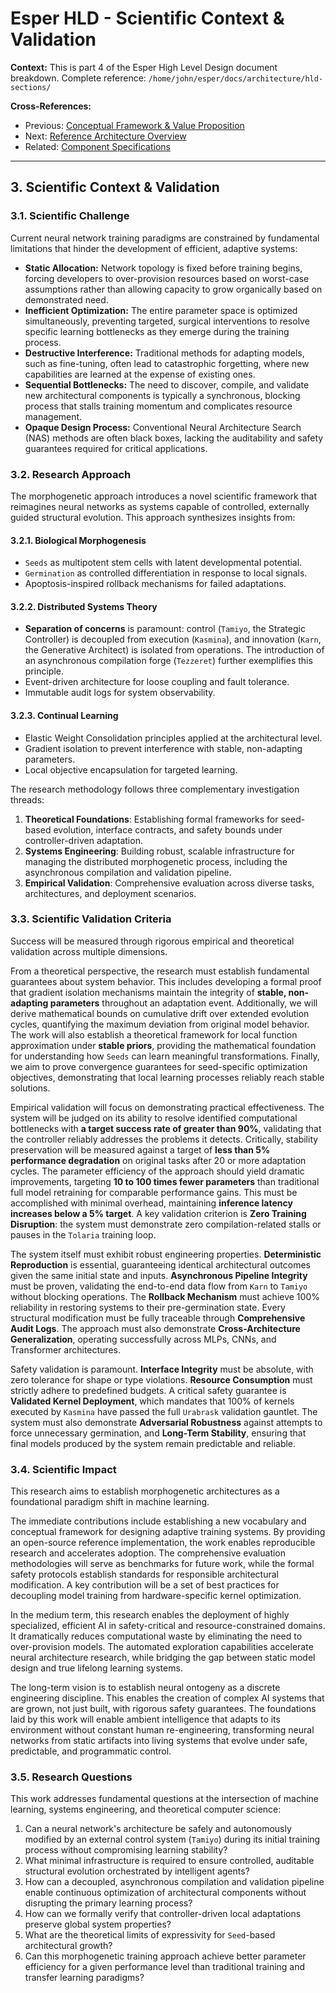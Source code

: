 # Esper HLD - Scientific Context & Validation

**Context:** This is part 4 of the Esper High Level Design document breakdown. Complete reference: `/home/john/esper/docs/architecture/hld-sections/`

**Cross-References:**
- Previous: [Conceptual Framework & Value Proposition](./003-conceptual-framework-value-proposition.md)
- Next: [Reference Architecture Overview](./005-reference-architecture-overview.md)
- Related: [Component Specifications](./007-component-specifications.md)

---

## 3. Scientific Context & Validation

### 3.1. Scientific Challenge

Current neural network training paradigms are constrained by fundamental limitations that hinder the development of efficient, adaptive systems:

- **Static Allocation:** Network topology is fixed before training begins, forcing developers to over-provision resources based on worst-case assumptions rather than allowing capacity to grow organically based on demonstrated need.
- **Inefficient Optimization:** The entire parameter space is optimized simultaneously, preventing targeted, surgical interventions to resolve specific learning bottlenecks as they emerge during the training process.
- **Destructive Interference:** Traditional methods for adapting models, such as fine-tuning, often lead to catastrophic forgetting, where new capabilities are learned at the expense of existing ones.
- **Sequential Bottlenecks:** The need to discover, compile, and validate new architectural components is typically a synchronous, blocking process that stalls training momentum and complicates resource management.
- **Opaque Design Process:** Conventional Neural Architecture Search (NAS) methods are often black boxes, lacking the auditability and safety guarantees required for critical applications.

### 3.2. Research Approach

The morphogenetic approach introduces a novel scientific framework that reimagines neural networks as systems capable of controlled, externally guided structural evolution. This approach synthesizes insights from:

#### 3.2.1. Biological Morphogenesis

- `Seeds` as multipotent stem cells with latent developmental potential.
- `Germination` as controlled differentiation in response to local signals.
- Apoptosis-inspired rollback mechanisms for failed adaptations.

#### 3.2.2. Distributed Systems Theory

- **Separation of concerns** is paramount: control (`Tamiyo`, the Strategic Controller) is decoupled from execution (`Kasmina`), and innovation (`Karn`, the Generative Architect) is isolated from operations. The introduction of an asynchronous compilation forge (`Tezzeret`) further exemplifies this principle.
- Event-driven architecture for loose coupling and fault tolerance.
- Immutable audit logs for system observability.

#### 3.2.3. Continual Learning

- Elastic Weight Consolidation principles applied at the architectural level.
- Gradient isolation to prevent interference with stable, non-adapting parameters.
- Local objective encapsulation for targeted learning.

The research methodology follows three complementary investigation threads:

1. **Theoretical Foundations**: Establishing formal frameworks for seed-based evolution, interface contracts, and safety bounds under controller-driven adaptation.
2. **Systems Engineering**: Building robust, scalable infrastructure for managing the distributed morphogenetic process, including the asynchronous compilation and validation pipeline.
3. **Empirical Validation**: Comprehensive evaluation across diverse tasks, architectures, and deployment scenarios.

### 3.3. Scientific Validation Criteria

Success will be measured through rigorous empirical and theoretical validation across multiple dimensions.

From a theoretical perspective, the research must establish fundamental guarantees about system behavior. This includes developing a formal proof that gradient isolation mechanisms maintain the integrity of **stable, non-adapting parameters** throughout an adaptation event. Additionally, we will derive mathematical bounds on cumulative drift over extended evolution cycles, quantifying the maximum deviation from original model behavior. The work will also establish a theoretical framework for local function approximation under **stable priors**, providing the mathematical foundation for understanding how `Seeds` can learn meaningful transformations. Finally, we aim to prove convergence guarantees for seed-specific optimization objectives, demonstrating that local learning processes reliably reach stable solutions.

Empirical validation will focus on demonstrating practical effectiveness. The system will be judged on its ability to resolve identified computational bottlenecks with **a target success rate of greater than 90%**, validating that the controller reliably addresses the problems it detects. Critically, stability preservation will be measured against a target of **less than 5% performance degradation** on original tasks after 20 or more adaptation cycles. The parameter efficiency of the approach should yield dramatic improvements, targeting **10 to 100 times fewer parameters** than traditional full model retraining for comparable performance gains. This must be accomplished with minimal overhead, maintaining **inference latency increases below a 5% target**. A key validation criterion is **Zero Training Disruption**: the system must demonstrate zero compilation-related stalls or pauses in the `Tolaria` training loop.

The system itself must exhibit robust engineering properties. **Deterministic Reproduction** is essential, guaranteeing identical architectural outcomes given the same initial state and inputs. **Asynchronous Pipeline Integrity** must be proven, validating the end-to-end data flow from `Karn` to `Tamiyo` without blocking operations. The **Rollback Mechanism** must achieve 100% reliability in restoring systems to their pre-germination state. Every structural modification must be fully traceable through **Comprehensive Audit Logs**. The approach must also demonstrate **Cross-Architecture Generalization**, operating successfully across MLPs, CNNs, and Transformer architectures.

Safety validation is paramount. **Interface Integrity** must be absolute, with zero tolerance for shape or type violations. **Resource Consumption** must strictly adhere to predefined budgets. A critical safety guarantee is **Validated Kernel Deployment**, which mandates that 100% of kernels executed by `Kasmina` have passed the full `Urabrask` validation gauntlet. The system must also demonstrate **Adversarial Robustness** against attempts to force unnecessary germination, and **Long-Term Stability**, ensuring that final models produced by the system remain predictable and reliable.

### 3.4. Scientific Impact

This research aims to establish morphogenetic architectures as a foundational paradigm shift in machine learning.

The immediate contributions include establishing a new vocabulary and conceptual framework for designing adaptive training systems. By providing an open-source reference implementation, the work enables reproducible research and accelerates adoption. The comprehensive evaluation methodologies will serve as benchmarks for future work, while the formal safety protocols establish standards for responsible architectural modification. A key contribution will be a set of best practices for decoupling model training from hardware-specific kernel optimization.

In the medium term, this research enables the deployment of highly specialized, efficient AI in safety-critical and resource-constrained domains. It dramatically reduces computational waste by eliminating the need to over-provision models. The automated exploration capabilities accelerate neural architecture research, while bridging the gap between static model design and true lifelong learning systems.

The long-term vision is to establish neural ontogeny as a discrete engineering discipline. This enables the creation of complex AI systems that are grown, not just built, with rigorous safety guarantees. The foundations laid by this work will enable ambient intelligence that adapts to its environment without constant human re-engineering, transforming neural networks from static artifacts into living systems that evolve under safe, predictable, and programmatic control.

### 3.5. Research Questions

This work addresses fundamental questions at the intersection of machine learning, systems engineering, and theoretical computer science:

1. Can a neural network's architecture be safely and autonomously modified by an external control system (`Tamiyo`) during its initial training process without compromising learning stability?
2. What minimal infrastructure is required to ensure controlled, auditable structural evolution orchestrated by intelligent agents?
3. How can a decoupled, asynchronous compilation and validation pipeline enable continuous optimization of architectural components without disrupting the primary learning process?
4. How can we formally verify that controller-driven local adaptations preserve global system properties?
5. What are the theoretical limits of expressivity for `Seed`-based architectural growth?
6. Can this morphogenetic training approach achieve better parameter efficiency for a given performance level than traditional training and transfer learning paradigms?